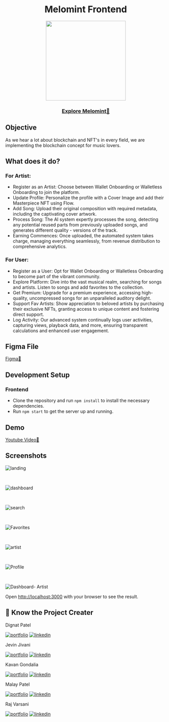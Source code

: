<div align="center">
  <h1>Melomint Frontend</h1>

<img src="https://github.com/melomint-dev/frontend/assets/74830378/caac0702-8d68-459b-93cf-d64f5418d324" width="250"/>
</div>
<div align="center">
 <h3><a href="https://melomint.vercel.app/">Explore Melomint🔗</a></h3>
</div>

## Objective

As we hear a lot about blockchain and NFT's in every field, we are implementing the blockchain concept for music lovers.

## What does it do?

### For Artist:

- Register as an Artist: Choose between Wallet Onboarding or Walletless Onboarding to join the platform.
- Update Profile: Personalize the profile with a Cover Image and add their Masterpiece NFT using Flow.
- Add Song: Upload their original composition with required metadata, including the captivating cover artwork.
- Process Song: The AI system expertly processes the song, detecting any potential reused parts from previously uploaded songs, and generates different quality - versions of the track.
- Earning Commences: Once uploaded, the automated system takes charge, managing everything seamlessly, from revenue distribution to comprehensive analytics.

### For User:

- Register as a User: Opt for Wallet Onboarding or Walletless Onboarding to become part of the vibrant community.
- Explore Platform: Dive into the vast musical realm, searching for songs and artists. Listen to songs and add favorites to the collection.
- Get Premium: Upgrade for a premium experience, accessing high-quality, uncompressed songs for an unparalleled auditory delight.
- Support Fav Artists: Show appreciation to beloved artists by purchasing their exclusive NFTs, granting access to unique content and fostering direct support.
- Log Activity: Our advanced system continually logs user activities, capturing views, playback data, and more, ensuring transparent calculations and enhanced user engagement.

## Figma File

<a href="https://www.figma.com/file/prWWyR3R618kjUelK0MBiW/MeloMint?type=design&node-id=773%3A826&mode=design&t=xtHZSVze7ydC25kq-1">Figma🔗</a></h3>

## Development Setup

### Frontend

- Clone the repository and run `npm install` to install the necessary dependencies.
- Run `npm start` to get the server up and running.

## Demo

<a href="https://www.youtube.com/watch?v=IzBVYDsGlIA">Youtube Video🔗</a></h3>

## Screenshots

![landing](https://github.com/melomint-dev/frontend/assets/74830378/c10c0614-821c-4395-bf85-92a4d0850f60)

<br>

![dashboard](https://github.com/melomint-dev/frontend/assets/74830378/df490aa7-9339-4fa9-91dd-06ae5fe21cc8)


<br>

![search](https://github.com/melomint-dev/frontend/assets/74830378/a800206c-e785-46a8-8d2d-2b0f5c5e1df8)


<br>

![Favorites](https://github.com/melomint-dev/frontend/assets/74830378/223b660c-3517-4b35-8188-974c7f347070)


<br>

![artist](https://github.com/melomint-dev/frontend/assets/74830378/eeece735-939d-4055-803e-68db3ea6c726)


<br>

![Profile](https://github.com/melomint-dev/frontend/assets/74830378/e0c7e8ce-d196-41cd-a32b-f364d5ea88b7)

<br>

![Dashboard- Artist](https://github.com/melomint-dev/frontend/assets/74830378/3cac8d35-280b-4a21-8261-08afa926e706)




Open [http://localhost:3000](http://localhost:3000) with your browser to see the result.

## 🔗 Know the Project Creater

Dignat Patel

[![portfolio](https://img.shields.io/badge/github_portfolio-000?style=for-the-badge&logo=ko-fi&logoColor=white)](https://github.com/digant15803)
[![linkedin](https://img.shields.io/badge/linkedin-0A66C2?style=for-the-badge&logo=linkedin&logoColor=white)](https://www.linkedin.com/in/digant-patel-255375209/)


Jevin Jivani

[![portfolio](https://img.shields.io/badge/github_portfolio-000?style=for-the-badge&logo=ko-fi&logoColor=white)](https://github.com/jevinjivani2507)
[![linkedin](https://img.shields.io/badge/linkedin-0A66C2?style=for-the-badge&logo=linkedin&logoColor=white)](https://www.linkedin.com/in/jevinjivani/)

Kavan Gondalia

[![portfolio](https://img.shields.io/badge/github_portfolio-000?style=for-the-badge&logo=ko-fi&logoColor=white)](https://www.linkedin.com/in/kavania2002/)
[![linkedin](https://img.shields.io/badge/linkedin-0A66C2?style=for-the-badge&logo=linkedin&logoColor=white)](https://github.com/kavania2002)

Malay Patel

[![portfolio](https://img.shields.io/badge/github_portfolio-000?style=for-the-badge&logo=ko-fi&logoColor=white)](https://github.com/malay44)
[![linkedin](https://img.shields.io/badge/linkedin-0A66C2?style=for-the-badge&logo=linkedin&logoColor=white)](https://www.linkedin.com/in/malaypatelau/)

Raj Varsani

[![portfolio](https://img.shields.io/badge/github_portfolio-000?style=for-the-badge&logo=ko-fi&logoColor=white)](https://github.com/RajVarsani)
[![linkedin](https://img.shields.io/badge/linkedin-0A66C2?style=for-the-badge&logo=linkedin&logoColor=white)](https://www.linkedin.com/in/varsani-raj/)

